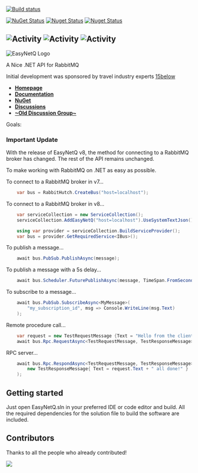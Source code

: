 [![Build status](https://github.com/EasyNetQ/EasyNetQ/workflows/CI/badge.svg)](https://github.com/EasyNetQ/EasyNetQ/actions?query=workflow%3ACI)

[![NuGet Status](https://img.shields.io/nuget/v/EasyNetQ)](https://www.nuget.org/packages/EasyNetQ)
[![Nuget Status](https://img.shields.io/nuget/vpre/EasyNetQ)](https://www.nuget.org/packages/EasyNetQ/absoluteLatest)
[![Nuget Status](https://img.shields.io/nuget/dt/EasyNetQ)](https://www.nuget.org/packages/EasyNetQ)

![Activity](https://img.shields.io/github/commit-activity/w/EasyNetQ/easynetq)
![Activity](https://img.shields.io/github/commit-activity/m/EasyNetQ/easynetq)
![Activity](https://img.shields.io/github/commit-activity/y/EasyNetQ/easynetq)
--

![EasyNetQ Logo](https://github.com/EasyNetQ/EasyNetQ/wiki/images/logo_design_150.png)

A Nice .NET API for RabbitMQ

Initial development was sponsored by travel industry experts [15below](http://15below.com/)

* **[Homepage](http://easynetq.com)**
* **[Documentation](https://github.com/EasyNetQ/EasyNetQ/wiki/Introduction)**
* **[NuGet](http://www.nuget.org/packages/EasyNetQ)**
* **[Discussions](https://github.com/EasyNetQ/EasyNetQ/discussions)**
* **[~Old Discussion Group~](https://groups.google.com/group/easynetq)**

Goals:

### Important Update

With the release of EasyNetQ v8, the method for connecting to a RabbitMQ broker has changed. The rest of the API remains unchanged.

To make working with RabbitMQ on .NET as easy as possible.

To connect to a RabbitMQ broker in v7...
```c#
    var bus = RabbitHutch.CreateBus("host=localhost");
```

To connect to a RabbitMQ broker in v8...
```c#
    var serviceCollection = new ServiceCollection();
    serviceCollection.AddEasyNetQ("host=localhost").UseSystemTextJson();

    using var provider = serviceCollection.BuildServiceProvider();
    var bus = provider.GetRequiredService<IBus>();
```

To publish a message...
```c#
    await bus.PubSub.PublishAsync(message);
```

To publish a message with a 5s delay...
```c#
    await bus.Scheduler.FuturePublishAsync(message, TimeSpan.FromSeconds(5));
```

To subscribe to a message...
```c#
    await bus.PubSub.SubscribeAsync<MyMessage>(
        "my_subscription_id", msg => Console.WriteLine(msg.Text)
    );

```
Remote procedure call...
```c#
    var request = new TestRequestMessage {Text = "Hello from the client! "};
    await bus.Rpc.RequestAsync<TestRequestMessage, TestResponseMessage>(request);
```

RPC server...
```c#
    await bus.Rpc.RespondAsync<TestRequestMessage, TestResponseMessage>(request =>
        new TestResponseMessage{ Text = request.Text + " all done!" }
    );
```

## Getting started

Just open EasyNetQ.sln in your preferred IDE or code editor and build. All the required dependencies for the solution file to build the software are included.

## Contributors

Thanks to all the people who already contributed!

<a href="https://github.com/EasyNetQ/EasyNetQ/graphs/contributors">
  <img src="https://contributors-img.web.app/image?repo=EasyNetQ/EasyNetQ" />
</a>
